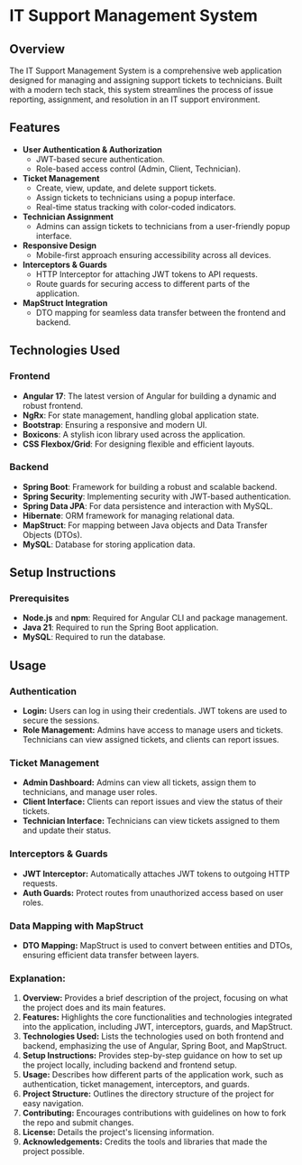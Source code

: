 # IT Support Management System

## Overview

The IT Support Management System is a comprehensive web application designed for managing and assigning support tickets to technicians. Built with a modern tech stack, this system streamlines the process of issue reporting, assignment, and resolution in an IT support environment.

## Features

- **User Authentication & Authorization**
  - JWT-based secure authentication.
  - Role-based access control (Admin, Client, Technician).
- **Ticket Management**
  - Create, view, update, and delete support tickets.
  - Assign tickets to technicians using a popup interface.
  - Real-time status tracking with color-coded indicators.
- **Technician Assignment**
  - Admins can assign tickets to technicians from a user-friendly popup interface.
- **Responsive Design**
  - Mobile-first approach ensuring accessibility across all devices.
- **Interceptors & Guards**
  - HTTP Interceptor for attaching JWT tokens to API requests.
  - Route guards for securing access to different parts of the application.
- **MapStruct Integration**
  - DTO mapping for seamless data transfer between the frontend and backend.

## Technologies Used

### Frontend
- **Angular 17**: The latest version of Angular for building a dynamic and robust frontend.
- **NgRx**: For state management, handling global application state.
- **Bootstrap**: Ensuring a responsive and modern UI.
- **Boxicons**: A stylish icon library used across the application.
- **CSS Flexbox/Grid**: For designing flexible and efficient layouts.

### Backend
- **Spring Boot**: Framework for building a robust and scalable backend.
- **Spring Security**: Implementing security with JWT-based authentication.
- **Spring Data JPA**: For data persistence and interaction with MySQL.
- **Hibernate**: ORM framework for managing relational data.
- **MapStruct**: For mapping between Java objects and Data Transfer Objects (DTOs).
- **MySQL**: Database for storing application data.

## Setup Instructions

### Prerequisites

- **Node.js** and **npm**: Required for Angular CLI and package management.
- **Java 21**: Required to run the Spring Boot application.
- **MySQL**: Required to run the database.

## Usage

### Authentication

- **Login:** Users can log in using their credentials. JWT tokens are used to secure the sessions.
- **Role Management:** Admins have access to manage users and tickets. Technicians can view assigned tickets, and clients can report issues.

### Ticket Management

- **Admin Dashboard:** Admins can view all tickets, assign them to technicians, and manage user roles.
- **Client Interface:** Clients can report issues and view the status of their tickets.
- **Technician Interface:** Technicians can view tickets assigned to them and update their status.

### Interceptors & Guards

- **JWT Interceptor:** Automatically attaches JWT tokens to outgoing HTTP requests.
- **Auth Guards:** Protect routes from unauthorized access based on user roles.

### Data Mapping with MapStruct

- **DTO Mapping:** MapStruct is used to convert between entities and DTOs, ensuring efficient data transfer between layers.



### Explanation:

1. **Overview:** Provides a brief description of the project, focusing on what the project does and its main features.
2. **Features:** Highlights the core functionalities and technologies integrated into the application, including JWT, interceptors, guards, and MapStruct.
3. **Technologies Used:** Lists the technologies used on both frontend and backend, emphasizing the use of Angular, Spring Boot, and MapStruct.
4. **Setup Instructions:** Provides step-by-step guidance on how to set up the project locally, including backend and frontend setup.
5. **Usage:** Describes how different parts of the application work, such as authentication, ticket management, interceptors, and guards.
6. **Project Structure:** Outlines the directory structure of the project for easy navigation.
7. **Contributing:** Encourages contributions with guidelines on how to fork the repo and submit changes.
8. **License:** Details the project's licensing information.
9. **Acknowledgements:** Credits the tools and libraries that made the project possible. 

